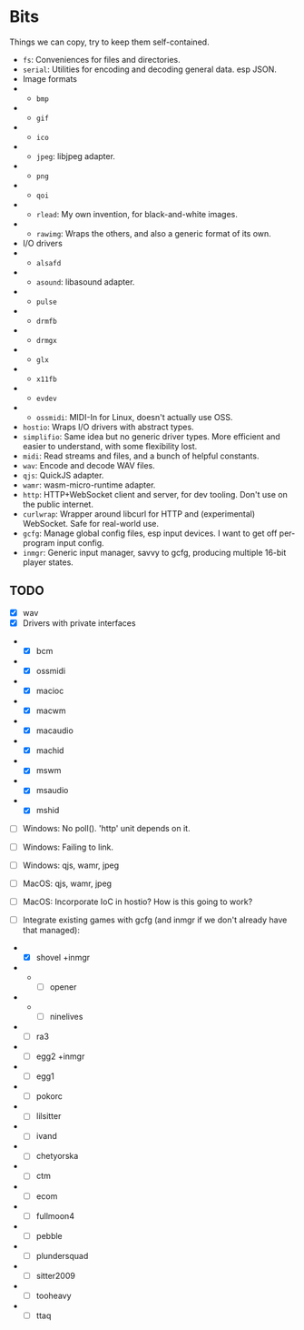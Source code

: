 # Bits

Things we can copy, try to keep them self-contained.

- `fs`: Conveniences for files and directories.
- `serial`: Utilities for encoding and decoding general data. esp JSON.
- Image formats
- - `bmp`
- - `gif`
- - `ico`
- - `jpeg`: libjpeg adapter.
- - `png`
- - `qoi`
- - `rlead`: My own invention, for black-and-white images.
- - `rawimg`: Wraps the others, and also a generic format of its own.
- I/O drivers
- - `alsafd`
- - `asound`: libasound adapter.
- - `pulse`
- - `drmfb`
- - `drmgx`
- - `glx`
- - `x11fb`
- - `evdev`
- - `ossmidi`: MIDI-In for Linux, doesn't actually use OSS.
- `hostio`: Wraps I/O drivers with abstract types.
- `simplifio`: Same idea but no generic driver types. More efficient and easier to understand, with some flexibility lost.
- `midi`: Read streams and files, and a bunch of helpful constants.
- `wav`: Encode and decode WAV files.
- `qjs`: QuickJS adapter.
- `wamr`: wasm-micro-runtime adapter.
- `http`: HTTP+WebSocket client and server, for dev tooling. Don't use on the public internet.
- `curlwrap`: Wrapper around libcurl for HTTP and (experimental) WebSocket. Safe for real-world use.
- `gcfg`: Manage global config files, esp input devices. I want to get off per-program input config.
- `inmgr`: Generic input manager, savvy to gcfg, producing multiple 16-bit player states.

## TODO

- [x] wav
- [x] Drivers with private interfaces
- - [x] bcm
- - [x] ossmidi
- - [x] macioc
- - [x] macwm
- - [x] macaudio
- - [x] machid
- - [x] mswm
- - [x] msaudio
- - [x] mshid
- [ ] Windows: No poll(). 'http' unit depends on it.
- [ ] Windows: Failing to link.
- [ ] Windows: qjs, wamr, jpeg
- [ ] MacOS: qjs, wamr, jpeg
- [ ] MacOS: Incorporate IoC in hostio? How is this going to work?

- [ ] Integrate existing games with gcfg (and inmgr if we don't already have that managed):
- - [x] shovel +inmgr
- - - [ ] opener
- - - [ ] ninelives
- - [ ] ra3
- - [ ] egg2 +inmgr
- - [ ] egg1
- - [ ] pokorc
- - [ ] lilsitter
- - [ ] ivand
- - [ ] chetyorska
- - [ ] ctm
- - [ ] ecom
- - [ ] fullmoon4
- - [ ] pebble
- - [ ] plundersquad
- - [ ] sitter2009
- - [ ] tooheavy
- - [ ] ttaq
